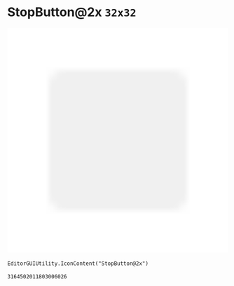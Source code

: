 # StopButton@2x `32x32`
<img src="/img/StopButton@2x.png" width=512 height=512>

``` CSharp
EditorGUIUtility.IconContent("StopButton@2x")
```
```
3164502011803006026
```
